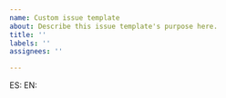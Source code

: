 ```yaml
---
name: Custom issue template
about: Describe this issue template's purpose here.
title: ''
labels: ''
assignees: ''

---
```


ES:
EN:
